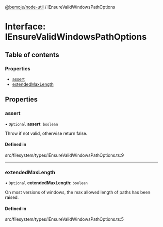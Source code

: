 [@bemoje/node-util](/docs/index.md) / IEnsureValidWindowsPathOptions

# Interface: IEnsureValidWindowsPathOptions

## Table of contents

### Properties

- [assert](/docs/interfaces/IEnsureValidWindowsPathOptions.md#assert)
- [extendedMaxLength](/docs/interfaces/IEnsureValidWindowsPathOptions.md#extendedmaxlength)

## Properties

### assert

• `Optional` **assert**: `boolean`

Throw if not valid, otherwise return false.

#### Defined in

src/filesystem/types/IEnsureValidWindowsPathOptions.ts:9

___

### extendedMaxLength

• `Optional` **extendedMaxLength**: `boolean`

On most versions of windows, the max allowed length of paths has been raised.

#### Defined in

src/filesystem/types/IEnsureValidWindowsPathOptions.ts:5
